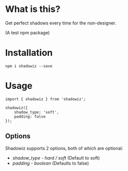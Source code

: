 # What is this?

Get perfect shadows every time for the non-designer.

(A test npm package)

# Installation

`npm i shadowiz --save`

# Usage

```
import { shadowiz } from 'shadowiz';

shadowiz({
    shadow_type: 'soft',
    padding: false
});
```

## Options

Shadowiz supports 2 options, both of which are optional:

* *shadow_type* - _hard / soft_ (Default to soft)
* *padding* - _boolean_ (Defaults to false)